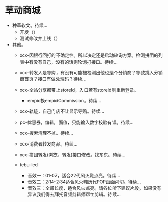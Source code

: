# 草动商城
* 种草软文。待续...
    - 开发（）
    - 测试修改并上线（）
* 其他。
    - xcx-因银行回打的不确定性。所以决定还是启动轮询方案。检测拼团的列表中有没有自己，没有的话则轮询打接口。待续...
    - xcx-转发人是导购，有没有可能被检测出他也是个分销商？导致跳入分销商首页？接口有做处理码？待续...
    
    - xcx-全站分享都带上storeId，入口若有storeId则重新登录。
        - empid换empidCommission。待续...
    
    - xcx-轨迹，自己门店不让显示导购。待续...
    - pc-优惠券，编辑，面值，只能输入数字校验有误。待续...
    
    - xcx-搜索清理不掉。待续...
    - xcx-消费者转发商品。待续...
    - xcx-拼团转发(浏览，转发)接口修改。找东东。待续...
    - tebu-led
        - 音效一：01-07，适合22代风火鞋点亮。待续...
        - 音效二：2:14-2:34适合风火鞋历代POP画面闪切。待续...
        - 音效三：全部长度，适合风火点亮。请各位听下建议片段。如果没有异议我们得去拜托音频剪辑师帮忙剪辑。待续...

